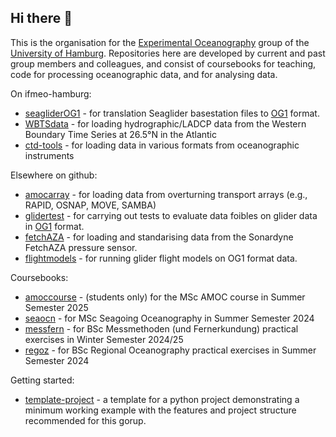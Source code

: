 ## Hi there 👋

This is the organisation for the [Experimental Oceanography](http://eleanorfrajka.com) group of the [University of Hamburg](https://www.ifm.uni-hamburg.de/en.html).  Repositories here are developed by current and past group members and colleagues, and consist of coursebooks for teaching, code for processing oceanographic data, and for analysing data.

On ifmeo-hamburg:
- [seagliderOG1](http://github.com/ifmeo-hamburg/seagliderOG1) - for translation Seaglider basestation files to [OG1](https://oceangliderscommunity.github.io/OG-format-user-manual/OG_Format.html) format.
- [WBTSdata](http://github.com/ifmeo-hamburg/WBTSdata) - for loading hydrographic/LADCP data from the Western Boundary Time Series at 26.5°N in the Atlantic
- [ctd-tools](http://github.com/ifmeo-hamburg/ctd-tools) - for loading data in various formats from oceanographic instruments

Elsewhere on github:
- [amocarray](http://github.com/AMOCCommunity/amocarray) - for loading data from overturning transport arrays (e.g., RAPID, OSNAP, MOVE, SAMBA)
- [glidertest](http://github.com/oceangliderscommunity/glidertest) - for carrying out tests to evaluate data foibles on glider data in [OG1](https://oceangliderscommunity.github.io/OG-format-user-manual/OG_Format.html) format.
- [fetchAZA](http://github.com/eleanorfrajka/fetchAZA) - for loading and standarising data from the Sonardyne FetchAZA pressure sensor.
- [flightmodels](http://github.com/eleanorfrajka/flightmodels) - for running glider flight models on OG1 format data.

Coursebooks:
- [amoccourse](http://github.com/ifmeo-hamburg/amoccourse) - (students only) for the MSc AMOC course in Summer Semester 2025
- [seaocn](http://github.com/ifmeo-hamburg/seaocn) - for MSc Seagoing Oceanography in Summer Semester 2024
- [messfern](http://github.com/ifmeo-hamburg/messfern) - for BSc Messmethoden (und Fernerkundung) practical exercises in Winter Semester 2024/25
- [regoz](http://github.com/ifmeo-hamburg/regoz) - for BSc Regional Oceanography practical exercises in Summer Semester 2024

Getting started:
- [template-project](http://github.com/eleanorfrajka/template-project) - a template for a python project demonstrating a minimum working example with the features and project structure recommended for this gorup.
<!--

**Here are some ideas to get you started:**

🙋‍♀️ A short introduction - what is your organization all about?
🌈 Contribution guidelines - how can the community get involved?
👩‍💻 Useful resources - where can the community find your docs? Is there anything else the community should know?
🍿 Fun facts - what does your team eat for breakfast?
🧙 Remember, you can do mighty things with the power of [Markdown](https://docs.github.com/github/writing-on-github/getting-started-with-writing-and-formatting-on-github/basic-writing-and-formatting-syntax)
-->
